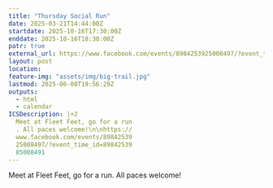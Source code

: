```yaml
---
title: "Thursday Social Run"
date: 2025-03-21T14:44:00Z
startdate: 2025-10-16T17:30:00Z
enddate: 2025-10-16T18:30:00Z
patr: true
external_url: https://www.facebook.com/events/8984253925008497/?event_time_id=8984253985008491
layout: post
location: 
feature-img: "assets/img/big-trail.jpg"
lastmod: 2025-06-08T19:56:29Z
outputs:
  - html
  - calendar
ICSDescription: |+2
  Meet at Fleet Feet, go for a run  . All paces welcome!\n\nhttps://  www.facebook.com/events/89842539  25008497/?event_time_id=89842539  85008491
---
```


Meet at Fleet Feet, go for a run. All paces welcome!<br>
  <br>
  
